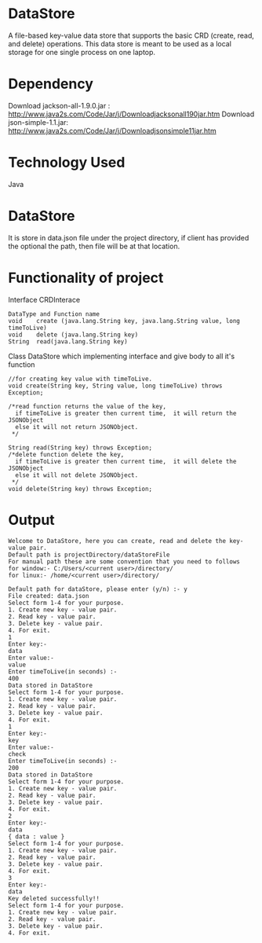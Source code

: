 # DataStore
A file-based key-value data store that supports the basic CRD (create, read, and delete) operations. This data store is meant to be used as a local storage for one single process on one laptop. 

# Dependency
Download jackson-all-1.9.0.jar : 
http://www.java2s.com/Code/Jar/j/Downloadjacksonall190jar.htm 
Download json-simple-1.1.jar:
http://www.java2s.com/Code/Jar/j/Downloadjsonsimple11jar.htm

# Technology Used
  Java

# DataStore 
  It is store in data.json file under the project directory, if client has provided the optional the path, then file will be at that location.
 
# Functionality of project

  Interface CRDInterace  
  
    DataType and Function name  
    void	create (java.lang.String key, java.lang.String value, long timeToLive)  	 
    void	delete (java.lang.String key)  	 
    String	read(java.lang.String key)  
    
  Class DataStore which implementing interface and give body to all it's function  
    
    //for creating key value with timeToLive.  
    void create(String key, String value, long timeToLive) throws Exception;  

    /*read function returns the value of the key,
      if timeToLive is greater then current time,  it will return the JSONObject
      else it will not return JSONObject.
     */
     
    String read(String key) throws Exception;  
    /*delete function delete the key,
      if timeToLive is greater then current time,  it will delete the JSONObject
      else it will not delete JSONObject.
     */  
    void delete(String key) throws Exception;  
    
# Output
    
    Welcome to DataStore, here you can create, read and delete the key-value pair.
    Default path is projectDirectory/dataStoreFile
    For manual path these are some convention that you need to follows
    for window:- C:/Users/<current user>/directory/
    for linux:- /home/<current user>/directory/

    Default path for dataStore, please enter (y/n) :- y
    File created: data.json
    Select form 1-4 for your purpose.
    1. Create new key - value pair.
    2. Read key - value pair.
    3. Delete key - value pair.
    4. For exit.
    1
    Enter key:- 
    data
    Enter value:- 
    value
    Enter timeToLive(in seconds) :- 
    400
    Data stored in DataStore
    Select form 1-4 for your purpose.
    1. Create new key - value pair.
    2. Read key - value pair.
    3. Delete key - value pair.
    4. For exit.
    1
    Enter key:- 
    key
    Enter value:- 
    check
    Enter timeToLive(in seconds) :- 
    200
    Data stored in DataStore
    Select form 1-4 for your purpose.
    1. Create new key - value pair.
    2. Read key - value pair.
    3. Delete key - value pair.
    4. For exit.
    2
    Enter key:- 
    data
    { data : value }
    Select form 1-4 for your purpose.
    1. Create new key - value pair.
    2. Read key - value pair.
    3. Delete key - value pair.
    4. For exit.
    3
    Enter key:- 
    data
    Key deleted successfully!!
    Select form 1-4 for your purpose.
    1. Create new key - value pair.
    2. Read key - value pair.
    3. Delete key - value pair.
    4. For exit.





